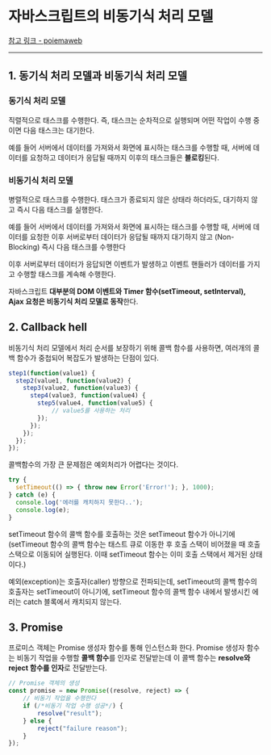 # 자바스크립트의 비동기식 처리 모델

[참고 링크 - poiemaweb](https://poiemaweb.com/es6-promise)

---

## 1. 동기식 처리 모델과 비동기식 처리 모델

### 동기식 처리 모델
직렬적으로 태스크를 수행한다. 즉, 태스크는 순차적으로 실행되며 어떤 작업이 수행 중이면 다음 태스크는 대기한다.

예를 들어 서버에서 데이터를 가져와서 화면에 표시하는 태스크를 수행할 때, 서버에 데이터를 요청하고 데이터가 응답될 때까지 이후의 태스크들은 **블로킹**된다.

### 비동기식 처리 모델

병렬적으로 태스크를 수행한다. 태스크가 종료되지 않은 상태라 하더라도, 대기하지 않고 즉시 다음 태스크를 실행한다.

예를 들어 서버에서 데이터를 가져와서 화면에 표시하는 태스크를 수행할 때, 서버에 데이터를 요청한 이후 서버로부터 데이터가 응답될 때까지 대기하지 않고 (Non-Blocking) 즉시 다음 태스크를 수행한다

이후 서버로부터 데이터가 응답되면 이벤트가 발생하고 이벤트 핸들러가 데이터를 가지고 수행할 태스크를 계속해 수행한다.

자바스크립트 **대부분의 DOM 이벤트와 Timer 함수(setTimeout, setInterval), Ajax 요청은 비동기식 처리 모델로 동작**한다.

## 2. Callback hell

비동기식 처리 모델에서 처리 순서를 보장하기 위해 콜백 함수를 사용하면, 여러개의 콜백 함수가 중첩되어 복잡도가 발생하는 단점이 있다.

```js
step1(function(value1) {
  step2(value1, function(value2) {
    step3(value2, function(value3) {
      step4(value3, function(value4) {
        step5(value4, function(value5) {
            // value5를 사용하는 처리
        });
      });
    });
  });
});
```

콜백함수의 가장 큰 문제점은 예외처리가 어렵다는 것이다.

```js
try {
  setTimeout(() => { throw new Error('Error!'); }, 1000);
} catch (e) {
  console.log('에러를 캐치하지 못한다..');
  console.log(e);
}
```

setTimeout 함수의 콜백 함수를 호출하는 것은 setTimeout 함수가 아니기에 (setTimeout 함수의 콜백 함수는 태스트 큐로 이동한 후 호출 스택이 비어졌을 때 호출 스택으로 이동되어 실행된다. 이때 setTimeout 함수는 이미 호출 스택에서 제거된 상태이다.)

예외(exception)는 호출자(caller) 방향으로 전파되는데, setTimeout의 콜백 함수의 호출자는 setTimeout이 아니기에, setTimeout 함수의 콜백 함수 내에서 발생시킨 에러는 catch 블록에서 캐치되지 않는다.

## 3. Promise

프로미스 객체는 Promise 생성자 함수를 통해 인스턴스화 한다. Promise 생성자 함수는 비동기 작업을 수행할 **콜백 함수**를 인자로 전달받는데 이 콜백 함수는 **resolve와 reject 함수를 인자**로 전달받는다.

```js
// Promise 객체의 생성
const promise = new Promise((resolve, reject) => {
    // 비동기 작업을 수행한다
    if (/*비동기 작업 수행 성공*/) {
        resolve("result");
    } else {
        reject("failure reason");
    }
});

```

